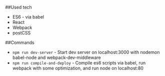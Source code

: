 ##Used tech

  * ES6 - via babel
  * React
  * Webpack
  * postCSS

##Commands

  * ```npm run dev-server``` - Start dev server on localhost:3000 with nodemon babel-node and webpack-dev-middleware
  * ```npm run compile-and-deploy``` - Compile es6 scripts via babel, run webpack with some optimization, and run node on localhost:80
